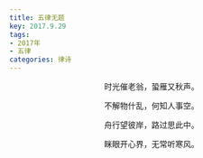 ```yaml
---
title: 五律无题
key: 2017.9.29
tags: 
- 2017年 
- 五律
categories: 律诗
---
```


<p align="center">时光催老翁，蛩雁又秋声。
</p>
<p align="center">不解物什乱，何知人事空。
</p>
<p align="center">舟行望彼岸，路过思此中。
</p>
<p align="center">眯眼开心界，无常听寒风。
</p>
